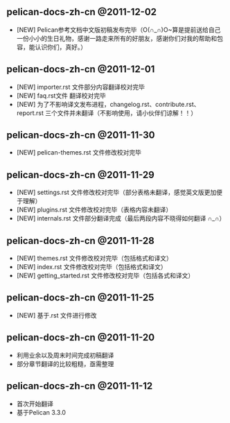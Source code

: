 ## pelican-docs-zh-cn @2011-12-02
* [NEW] Pelican参考文档中文版初稿发布完毕（O(∩_∩)O~算是提前送给自己一份小小的生日礼物，感谢一路走来所有的好朋友，感谢你们对我的帮助和包容，能认识你们，真好。）

## pelican-docs-zh-cn @2011-12-01
* [NEW] importer.rst 文件部分内容翻译校对完毕
* [NEW] faq.rst文件 翻译校对完毕
* [NEW] 为了不影响译文发布进程，changelog.rst、contribute.rst、report.rst 三个文件并未翻译（不影响使用，请小伙伴们谅解！！）


## pelican-docs-zh-cn @2011-11-30
* [NEW] pelican-themes.rst 文件修改校对完毕

## pelican-docs-zh-cn @2011-11-29
* [NEW] settings.rst 文件修改校对完毕（部分表格未翻译，感觉英文版更加便于理解）
* [NEW] plugins.rst 文件修改校对完毕（表格内容未翻译）
* [NEW] internals.rst 文件部分翻译完成（最后两段内容不晓得如何翻译 ∩_∩）

## pelican-docs-zh-cn @2011-11-28

* [NEW] themes.rst 文件修改校对完毕（包括格式和译文）
* [NEW] index.rst 文件修改校对完毕（包括格式和译文）
* [NEW] getting_started.rst 文件修改校对完毕（包括各式和译文）

## pelican-docs-zh-cn @2011-11-25

* [NEW] 基于.rst 文件进行修改

## pelican-docs-zh-cn @2011-11-20

* 利用业余以及周末时间完成初稿翻译
* 部分章节翻译的比较粗糙，亟需整理

## pelican-docs-zh-cn @2011-11-12


* 首次开始翻译
* 基于Pelican 3.3.0
